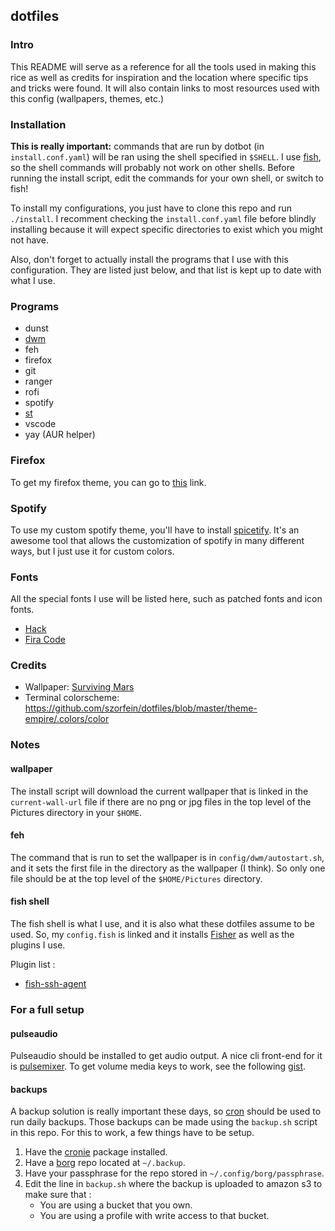 dotfiles
--------

### Intro

This README will serve as a reference for all the tools used in making this rice as well
as credits for inspiration and the location where specific tips and tricks were found. It
will also contain links to most resources used with this config (wallpapers, themes, etc.)

### Installation

**This is really important:** commands that are run by dotbot (in `install.conf.yaml`)
will be ran using the shell specified in `$SHELL`. I use [fish](https://fishshell.com), so the
shell commands will probably not work on other shells. Before running the install script,
edit the commands for your own shell, or switch to fish!

To install my configurations, you just have to clone this repo and run `./install`. I
recomment checking the `install.conf.yaml` file before blindly installing because it
will expect specific directories to exist which you might not have.

Also, don't forget to actually install the programs that I use with this configuration.
They are listed just below, and that list is kept up to date with what I use.

### Programs

- dunst
- [dwm](https://github.com/marier-nico/dwm)
- feh
- firefox
- git
- ranger
- rofi
- spotify
- [st](https://github.com/marier-nico/st)
- vscode
- yay (AUR helper)

### Firefox

To get my firefox theme, you can go to [this](https://color.firefox.com/?theme=XQAAAAIWAQAAAAAAAABBqYhm849SCia2CaaEGccwS-xNKlhZYnAOn732nRq7cirz0ZuRwWq8W8Ouc_F0d-XEYZ_m2BKnldLTO0uJZe6andGnDj__jNufhqhMNf-QEvobYYRGK9Y-eJY00jtKmCshIEMuWEKcExB0kxk5CaoEtGB7GjJ2daxKypppjV8rh6dLuhR0EWmJigu-32akzGruxyAnW3V8Q7QqN56zlQRTHVroCwUaLdgeFQhbGbCJyJ633Jht-_HwIA) link.

### Spotify

To use my custom spotify theme, you'll have to install [spicetify](https://github.com/khanhas/spicetify-cli).
It's an awesome tool that allows the customization of spotify in many different ways, but I just use it for
custom colors.

### Fonts

All the special fonts I use will be listed here, such as patched fonts and icon fonts.

- [Hack](https://sourcefoundry.org/hack/)
- [Fira Code](https://github.com/tonsky/FiraCode)

### Credits

- Wallpaper: [Surviving Mars](https://www.reddit.com/r/wallpapers/comments/8r7p27/surviving_mars_3840x2160/)
- Terminal colorscheme: https://github.com/szorfein/dotfiles/blob/master/theme-empire/.colors/color

### Notes

#### wallpaper

The install script will download the current wallpaper that is linked in the
`current-wall-url` file if there are no png or jpg files in the top level of the Pictures
directory in your `$HOME`.

#### feh

The command that is run to set the wallpaper is in `config/dwm/autostart.sh`, and it sets
the first file in the directory as the wallpaper (I think). So only one file should be at
the top level of the `$HOME/Pictures` directory.

#### fish shell

The fish shell is what I use, and it is also what these dotfiles assume to be used.
So, my `config.fish` is linked and it installs [Fisher](https://github.com/jorgebucaran/fisher)
as well as the plugins I use.

Plugin list :
- [fish-ssh-agent](https://github.com/danhper/fish-ssh-agent)

### For a full setup

#### pulseaudio

Pulseaudio should be installed to get audio output. A nice cli front-end for it is [pulsemixer](https://www.archlinux.org/packages/community/any/pulsemixer/). To get volume media keys to work, see the following [gist](https://gist.github.com/palopezv/efd34059af6126ad970940bcc6a90f2e).

#### backups

A backup solution is really important these days, so [cron](https://wiki.archlinux.org/index.php/Cron) should be used to run daily backups.
Those backups can be made using the `backup.sh` script in this repo. For this to work, a few things
have to be setup.

1. Have the [cronie](https://www.archlinux.org/packages/?name=cronie) package installed.
2. Have a [borg](https://borgbackup.readthedocs.io/en/stable/index.html) repo located at `~/.backup`.
3. Have your passphrase for the repo stored in `~/.config/borg/passphrase`.
4. Edit the line in `backup.sh` where the backup is uploaded to amazon s3 to make sure that :
    - You are using a bucket that you own.
    - You are using a profile with write access to that bucket.

